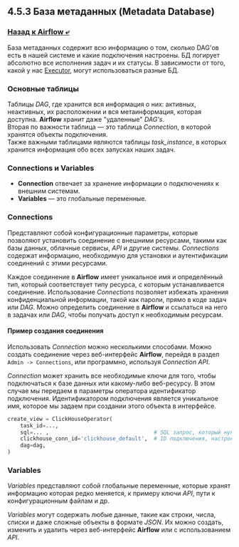 ## 4.5.3 База метаданных (Metadata Database)

### [Назад к Airflow ⤶](/data/Module4/data/airflow.md)

База метаданных содержит всю информацию о том, сколько DAG'ов есть в нашей системе и какие подключения настроены. БД 
логирует абсолютно все исполнения задач и их статусы. В зависимости от того, какой у нас [Executor](executors.md),
могут использоваться разные БД.

### Основные таблицы
Таблицы _DAG_, где хранится вся информация о них: активных, неактивных, их расположении и вся метаинформация, 
которая доступна. **Airflow** хранит даже "удаленные" _DAG's_.  
Вторая по важности таблица — это таблица _Connection_, в которой хранятся объекты подключения.  
Также важными таблицами являются таблицы _task_instance_, в которых хранится информация обо всех запусках наших задач.  

### Connections и Variables
- **Connection** отвечает за хранение информации о подключениях к внешним системам.
- **Variables** — это глобальные переменные.

### Connections
Представляют собой конфигурационные параметры, которые позволяют установить соединение с внешними ресурсами, 
такими как базы данных, облачные сервисы, _API_ и другие системы. _Connections_ содержат информацию, необходимую 
для установки и аутентификации соединений с этими ресурсами.  

Каждое соединение в **Airflow** имеет уникальное имя и определённый тип, который соответствует типу ресурса, с которым 
устанавливается соединение. Использование _Connections_ позволяет избежать хранения конфиденциальной информации, 
такой как пароли, прямо в коде задач или _DAG_. Можно определить соединение в **Airflow** и ссылаться на него в задачах 
или _DAG_, чтобы получать доступ к необходимым ресурсам.

#### Пример создания соединения
Использовать _Connection_ можно несколькими способами. Можно создать соединение через веб-интерфейс **Airflow**, 
перейдя в раздел `Admin -> Connections`, или программно, используя _Connection API_.

_Connection_ может хранить все необходимые ключи для того, чтобы подключаться к базе данных или какому-либо веб-ресурсу. 
В этом случае мы передаем в параметры оператора идентификатор подключения. Идентификатором подключения является 
уникальное имя, которое мы задаем при создании этого объекта в интерфейсе.  

```python
create_view = ClickHouseOperator(
    task_id=...,
    sql=... ,                                 # SQL запрос, который нужно выполнить
    clickhouse_conn_id='clickhouse_default',  # ID подключения, настроенное в Airflow
    dag=dag,
)
```

### Variables
_Variables_ представляют собой глобальные переменные, которые хранят информацию которая редко меняется, к примеру 
ключи _API_, пути к конфигурационным файлам и др.  

_Variables_ могут содержать любые данные, такие как строки, числа, списки и даже сложные объекты в формате _JSON_. 
Их можно создать, изменить и удалить через веб-интерфейс **Airflow** или с использованием _API_.  

